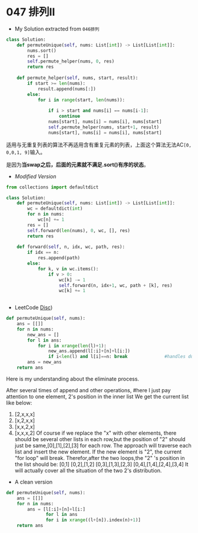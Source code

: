 # 047 排列Ⅱ


* My Solution extracted from `046排列`   

```python
class Solution:
    def permuteUnique(self, nums: List[int]) -> List[List[int]]:
        nums.sort()
        res = []
        self.permute_helper(nums, 0, res)
        return res
        
    def permute_helper(self, nums, start, result):
        if start >= len(nums):
            result.append(nums[:])
        else:
            for i in range(start, len(nums)):
                
                if i > start and nums[i] == nums[i-1]:
                    continue
                nums[start], nums[i] = nums[i], nums[start]
                self.permute_helper(nums, start+1, result)
                nums[start], nums[i] = nums[i], nums[start]
```

适用与无重复列表的算法不再适用含有重复元素的列表，上面这个算法无法AC`[0, 0,0,1, 9]`输入。

是因为**当swap之后，后面的元素就不满足.sort()有序的状态**。

* *Modified Version*
```python
from collections import defaultdict

class Solution:
    def permuteUnique(self, nums: List[int]) -> List[List[int]]:
        wc = defaultdict(int)
        for n in nums:
            wc[n] += 1
        res = []
        self.forward(len(nums), 0, wc, [], res)
        return res
        
    def forward(self, n, idx, wc, path, res):
        if idx == n:
            res.append(path)
        else:
            for k, v in wc.items():
                if v > 0:
                    wc[k] -= 1
                    self.forward(n, idx+1, wc, path + [k], res)
                    wc[k] += 1
                
```


* LeetCode [Disc](https://leetcode.com/problems/permutations-ii/discuss/18602/9-line-python-solution-with-1-line-to-handle-duplication-beat-99-of-others-%3A-))
```python
def permuteUnique(self, nums):
    ans = [[]]
    for n in nums:
        new_ans = []
        for l in ans:
            for i in xrange(len(l)+1):
                new_ans.append(l[:i]+[n]+l[i:])
                if i<len(l) and l[i]==n: break              #handles duplication
        ans = new_ans
    return ans
```

Here is my understanding about the eliminate process.

After several times of append and other operations,
\#here I just pay attention to one element, 2's position in the inner list
We get the current list like below:



1. [2,x,x,x]
2. [x,2,x,x]
3. [x,x,2,x]
4. [x,x,x,2]
   Of course if we replace the "x" with other elements, there should be several other lists in each row,but the position of "2" should just be same,[0],[1],[2],[3] for each row.
   The approach will traverse each list and insert the new element.
   If the new element is "2", the current "for loop" will break.
   Therefor,after the two loops,the "2" 's position in the list should be:
   [0,1]
   [0,2],[1,2]
   [0,3],[1,3],[2,3]
   [0,4],[1,4],[2,4],[3,4]
   It will actually cover all the situation of the two 2's distribution.

* A clean version

```python
def permuteUnique(self, nums):
    ans = [[]]
    for n in nums:
        ans = [l[:i]+[n]+l[i:]
               for l in ans
               for i in xrange((l+[n]).index(n)+1)]
    return ans
```

